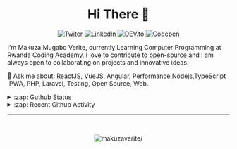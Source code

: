 

 <h1 align="center">Hi There 👋</h1> 





<p align="center">
 
  
 <a href="https://twitter.com/makuza_mugabo_v" target="_blank">
  <img src="https://img.shields.io/badge/Twitter-%230077B5.svg?&style=flat-square&logo=twitter&logoColor=white" alt="Twiter">
</a>

<a href="https://www.linkedin.com/in/makuza-mugabo-verite-99369a184/" target="_blank">
  <img src="https://img.shields.io/badge/LinkedIn-%230077B5.svg?&style=flat-square&logo=linkedin&logoColor=white" alt="LinkedIn">
</a>

<a href="https://dev.to/mugaboverite" target="_blank">
   <img src="https://img.shields.io/badge/DEV-%230A0A0A.svg?&style=flat-square&logo=DEV.to&logoColor=white" alt="DEV.to">
</a>


<a href="https://codepen.io/makuza-mugabo-verite" target="_blank">
   <img src="https://img.shields.io/badge/Codepen-%230A0A0A.svg?&style=flat-rectangle&logo=Codepen&logoColor=white" alt="Codepen">
</a>
 
 
</p>




I'm Makuza Mugabo Verite, currently Learning Computer Programming at Rwanda Coding Academy. I love to contribute to open-source and I am always open to collaborating on projects and innovative ideas.

💬 Ask me about: ReactJS, VueJS, Angular, Performance,Nodejs,TypeScript ,PWA, PHP, Laravel, Testing, Open Source, Web.


<details>
  <summary>:zap: Guthub Status</summary>
  <img src="https://github-readme-stats.vercel.app/api?username=makuzaverite&count_private=true&show_icons=true&include_all_commits=true&width=100%" width="100%" />
  <img src="https://github-readme-stats.vercel.app/api/top-langs/?username=makuzaverite&hide=TeX&layout=compact"/>
</details>

<details>
  <summary>:zap: Recent Github Activity</summary>

<!--START_SECTION:activity-->
1. 💪 Opened PR [#102](https://github.com//manyuanrong/deno_mongo/pull/102) in [manyuanrong/deno_mongo](https://github.com//manyuanrong/deno_mongo)
2. 🎉 Merged PR [#1](https://github.com//makuzaverite/iDrip/pull/1) in [makuzaverite/iDrip](https://github.com//makuzaverite/iDrip)
3. 🎉 Merged PR [#2](https://github.com//makuzaverite/iDrip/pull/2) in [makuzaverite/iDrip](https://github.com//makuzaverite/iDrip)
4. 🎉 Merged PR [#1](https://github.com//makuzaverite/Quality-Assurance-Projects-fcc/pull/1) in [makuzaverite/Quality-Assurance-Projects-fcc](https://github.com//makuzaverite/Quality-Assurance-Projects-fcc)
5. 💪 Opened PR [#1](https://github.com//makuzaverite/Quality-Assurance-Projects-fcc/pull/1) in [makuzaverite/Quality-Assurance-Projects-fcc](https://github.com//makuzaverite/Quality-Assurance-Projects-fcc)
<!--END_SECTION:activity-->

</details>

<hr>

<br>

<p align="center"> <img src=https://komarev.com/ghpvc/?username=makuzaverite alt=makuzaverite/> </p>
